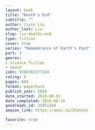 ```yaml
---
layout: book
title: "Death's End"
subtitle: ""
author: Cixin Liu
author_last: Liu
slug: liu-deaths-end
type: fiction
cover: true
series: "Remembrance of Earth's Past"
part: 3
genres:
- science fiction
- space
isbn: 9780765377104
rating: 5
pages: 604
format: paperback
publish_year: 2010
date_started: 2019-08-01
date_completed: 2019-08-16
goodreads_id: 25451264
amazon_link: https://amzn.to/3hmtmVe

favorite: true
---
```


